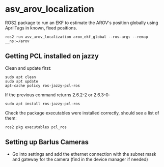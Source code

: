# asv_arov_localization
ROS2 package to run an EKF to estimate the AROV's position globally using AprilTags in known, fixed positions.
```
ros2 run asv_arov_localization arov_ekf_global --ros-args --remap __ns:=/arov
```

## Getting PCL installed on jazzy
Clean and update first:
```
sudo apt clean
sudo apt update
apt-cache policy ros-jazzy-pcl-ros
```
If the previous command returns 2.6.2-2 or 2.6.3-0:
```
sudo apt install ros-jazzy-pcl-ros
```
Check the package executables were installed correctly, should see a list of them:
```
ros2 pkg executables pcl_ros
```

## Setting up Barlus Cameras
- Go into settings and add the ethernet connection with the subnet mask and gateway for the camera (find in the device manager if needed)